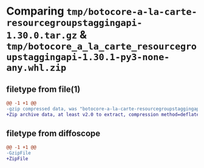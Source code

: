 # Comparing `tmp/botocore-a-la-carte-resourcegroupstaggingapi-1.30.0.tar.gz` & `tmp/botocore_a_la_carte_resourcegroupstaggingapi-1.30.1-py3-none-any.whl.zip`

## filetype from file(1)

```diff
@@ -1 +1 @@
-gzip compressed data, was "botocore-a-la-carte-resourcegroupstaggingapi-1.30.0.tar", last modified: Tue Jul  4 01:44:58 2023, max compression
+Zip archive data, at least v2.0 to extract, compression method=deflate
```

## filetype from diffoscope

```diff
@@ -1 +1 @@
-GzipFile
+ZipFile
```

